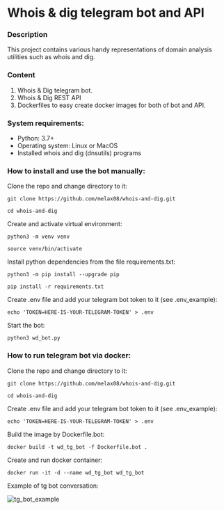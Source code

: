 # Whois & dig telegram bot and API

### Description
This project contains various handy representations of domain analysis utilities such as whois and dig.
### Content
1. Whois & Dig telegram bot.
2. Whois & Dig REST API
3. Dockerfiles to easy create docker images for both of bot and API.

### System requirements:

* Python: 3.7+
* Operating system: Linux or MacOS
* Installed whois and dig (dnsutils) programs

### How to install and use the bot manually:

Clone the repo and change directory to it:

```
git clone https://github.com/melax08/whois-and-dig.git
```

```
cd whois-and-dig
```

Create and activate virtual environment:

```
python3 -m venv venv
```

```
source venv/bin/activate
```

Install python dependencies from the file requirements.txt:

```
python3 -m pip install --upgrade pip
```

```
pip install -r requirements.txt
```

Create .env file and add your telegram bot token to it (see .env_example):

```
echo 'TOKEN=HERE-IS-YOUR-TELEGRAM-TOKEN' > .env
```

Start the bot:

```
python3 wd_bot.py
```

### How to run telegram bot via docker:
Clone the repo and change directory to it:

```
git clone https://github.com/melax08/whois-and-dig.git
```

```
cd whois-and-dig
```

Create .env file and add your telegram bot token to it (see .env_example):

```
echo 'TOKEN=HERE-IS-YOUR-TELEGRAM-TOKEN' > .env
```

Build the image by Dockerfile.bot:
```
docker build -t wd_tg_bot -f Dockerfile.bot .
```
Create and run docker container:
```
docker run -it -d --name wd_tg_bot wd_tg_bot
```

Example of tg bot conversation:

![tg_bot_example](https://2241.ru/scr/example_of_bot.jpeg)